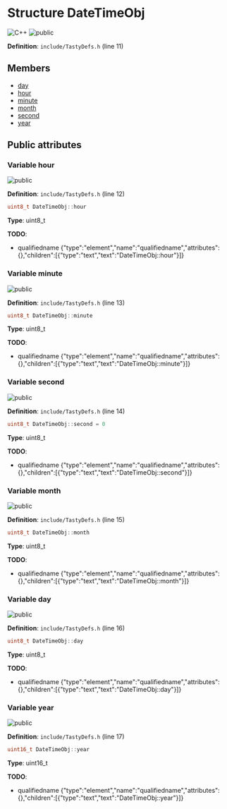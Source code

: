 <a id="struct_date_time_obj"></a>
# Structure DateTimeObj

![][C++]
![][public]

**Definition**: `include/TastyDefs.h` (line 11)





## Members

* [day](struct_date_time_obj.md#struct_date_time_obj_1ad8c9a4205f95289a7c5839e277da4548)
* [hour](struct_date_time_obj.md#struct_date_time_obj_1af6ef99520227bf0e716a75b93fd2d328)
* [minute](struct_date_time_obj.md#struct_date_time_obj_1a9d7086a3414ad482ab902f04daf31caa)
* [month](struct_date_time_obj.md#struct_date_time_obj_1a26f953e8a99b87cadf118cfdc6134243)
* [second](struct_date_time_obj.md#struct_date_time_obj_1a00cb6264c4122aebc8f46bf314e67f08)
* [year](struct_date_time_obj.md#struct_date_time_obj_1ad3ab8a90004772ab5e96070166f7fe23)

## Public attributes

<a id="struct_date_time_obj_1af6ef99520227bf0e716a75b93fd2d328"></a>
### Variable hour

![][public]

**Definition**: `include/TastyDefs.h` (line 12)

```cpp
uint8_t DateTimeObj::hour
```







**Type**: uint8_t

**TODO**:

* qualifiedname {"type":"element","name":"qualifiedname","attributes":{},"children":[{"type":"text","text":"DateTimeObj::hour"}]}

<a id="struct_date_time_obj_1a9d7086a3414ad482ab902f04daf31caa"></a>
### Variable minute

![][public]

**Definition**: `include/TastyDefs.h` (line 13)

```cpp
uint8_t DateTimeObj::minute
```







**Type**: uint8_t

**TODO**:

* qualifiedname {"type":"element","name":"qualifiedname","attributes":{},"children":[{"type":"text","text":"DateTimeObj::minute"}]}

<a id="struct_date_time_obj_1a00cb6264c4122aebc8f46bf314e67f08"></a>
### Variable second

![][public]

**Definition**: `include/TastyDefs.h` (line 14)

```cpp
uint8_t DateTimeObj::second = 0
```







**Type**: uint8_t

**TODO**:

* qualifiedname {"type":"element","name":"qualifiedname","attributes":{},"children":[{"type":"text","text":"DateTimeObj::second"}]}

<a id="struct_date_time_obj_1a26f953e8a99b87cadf118cfdc6134243"></a>
### Variable month

![][public]

**Definition**: `include/TastyDefs.h` (line 15)

```cpp
uint8_t DateTimeObj::month
```







**Type**: uint8_t

**TODO**:

* qualifiedname {"type":"element","name":"qualifiedname","attributes":{},"children":[{"type":"text","text":"DateTimeObj::month"}]}

<a id="struct_date_time_obj_1ad8c9a4205f95289a7c5839e277da4548"></a>
### Variable day

![][public]

**Definition**: `include/TastyDefs.h` (line 16)

```cpp
uint8_t DateTimeObj::day
```







**Type**: uint8_t

**TODO**:

* qualifiedname {"type":"element","name":"qualifiedname","attributes":{},"children":[{"type":"text","text":"DateTimeObj::day"}]}

<a id="struct_date_time_obj_1ad3ab8a90004772ab5e96070166f7fe23"></a>
### Variable year

![][public]

**Definition**: `include/TastyDefs.h` (line 17)

```cpp
uint16_t DateTimeObj::year
```







**Type**: uint16_t

**TODO**:

* qualifiedname {"type":"element","name":"qualifiedname","attributes":{},"children":[{"type":"text","text":"DateTimeObj::year"}]}

[public]: https://img.shields.io/badge/-public-brightgreen (public)
[C++]: https://img.shields.io/badge/language-C%2B%2B-blue (C++)